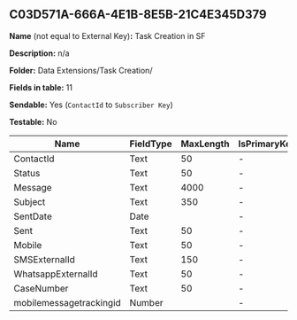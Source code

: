 ## C03D571A-666A-4E1B-8E5B-21C4E345D379

**Name** (not equal to External Key)**:** Task Creation in SF

**Description:** n/a

**Folder:** Data Extensions/Task Creation/

**Fields in table:** 11

**Sendable:** Yes (`ContactId` to `Subscriber Key`)

**Testable:** No

| Name | FieldType | MaxLength | IsPrimaryKey | IsNullable | DefaultValue |
| --- | --- | --- | --- | --- | --- |
| ContactId | Text | 50 | - | + |  |
| Status | Text | 50 | - | + |  |
| Message | Text | 4000 | - | + |  |
| Subject | Text | 350 | - | + |  |
| SentDate | Date |  | - | + |  |
| Sent | Text | 50 | - | + | False |
| Mobile | Text | 50 | - | + |  |
| SMSExternalId | Text | 150 | - | + |  |
| WhatsappExternalId | Text | 50 | - | + |  |
| CaseNumber | Text | 50 | - | + |  |
| mobilemessagetrackingid | Number |  | - | + |  |
